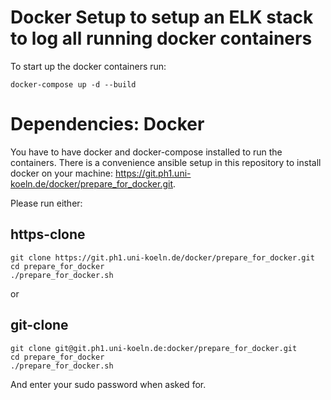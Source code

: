 # Docker Setup to setup an ELK stack to log all running docker containers

To start up the docker containers run:

~~~
docker-compose up -d --build
~~~

# Dependencies: Docker

You have to have docker and docker-compose installed to run the containers.
There is a convenience ansible setup in this repository to install docker on 
your machine: https://git.ph1.uni-koeln.de/docker/prepare_for_docker.git. 

Please run either:

## https-clone
~~~
git clone https://git.ph1.uni-koeln.de/docker/prepare_for_docker.git
cd prepare_for_docker
./prepare_for_docker.sh
~~~

or 
## git-clone
~~~
git clone git@git.ph1.uni-koeln.de:docker/prepare_for_docker.git
cd prepare_for_docker
./prepare_for_docker.sh
~~~


And enter your sudo password when asked for.

